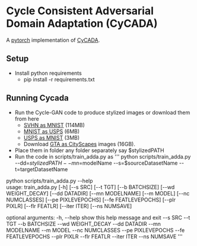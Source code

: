 # Cycle Consistent Adversarial Domain Adaptation (CyCADA)
A [pytorch](http://pytorch.org/) implementation of [CyCADA](https://arxiv.org/pdf/1711.03213.pdf). 


## Setup
* Install python requirements
    * pip install -r requirements.txt

## Running Cycada
* Run the Cycle-GAN code to produce stylized images or download them from here
  * [SVHN as MNIST](https://people.eecs.berkeley.edu/~jhoffman/cycada/svhn2mnist.zip) (114MB)
  * [MNIST as USPS](https://people.eecs.berkeley.edu/~jhoffman/cycada/mnist2usps.zip) (6MB)
  * [USPS as MNIST](https://people.eecs.berkeley.edu/~jhoffman/cycada/usps2mnist.zip) (3MB)
  * Download [GTA as CityScapes](http://efrosgans.eecs.berkeley.edu/cyclegta/cyclegta.zip) images (16GB).
* Place them in folder any folder separately say $stylizedPATH
* Run the code in scripts/train_adda.py as 
'''
python scripts/train_adda.py --dd=$stylizedPATH --mn=$modelName --s=$sourceDatasetName --t=targetDatasetName

python scripts/train_adda.py --help                              
usage: train_adda.py [-h] [--s SRC] [--t TGT] [--b BATCHSIZE]
                     [--wd WEIGHT_DECAY] [--dd DATADIR] [--mn MODELNAME]
                     [--m MODEL] [--nc NUMCLASSES] [--pe PIXLEVEPOCHS]
                     [--fe FEATLEVEPOCHS] [--plr PIXLR] [--flr FEATLR]
                     [--iter ITER] [--ns NUMSAVE]

optional arguments:
  -h, --help          show this help message and exit
  --s SRC
  --t TGT
  --b BATCHSIZE
  --wd WEIGHT_DECAY
  --dd DATADIR
  --mn MODELNAME
  --m MODEL
  --nc NUMCLASSES
  --pe PIXLEVEPOCHS
  --fe FEATLEVEPOCHS
  --plr PIXLR
  --flr FEATLR
  --iter ITER
  --ns NUMSAVE
''' 

<!-- ## Train image adaptation only (digits)
* Image adaptation builds on the work on [CycleGAN](https://github.com/junyanz/pytorch-CycleGAN-and-pix2pix). The submodule in this repo is a fork which also includes the semantic consistency loss. 
* Pre-trained image results for digits may be downloaded here
  * [SVHN as MNIST](https://people.eecs.berkeley.edu/~jhoffman/cycada/svhn2mnist.zip) (114MB)
  * [MNIST as USPS](https://people.eecs.berkeley.edu/~jhoffman/cycada/mnist2usps.zip) (6MB)
  * [USPS as MNIST](https://people.eecs.berkeley.edu/~jhoffman/cycada/usps2mnist.zip) (3MB)
* Producing SVHN as MNIST 
   * For an example of how to train image adaptation on SVHN->MNIST, see `cyclegan/train_cycada.sh`. From inside the `cyclegan` subfolder run `train_cycada.sh`. 
   * The snapshots will be stored in `cyclegan/cycada_svhn2mnist_noIdentity`. Inside `test_cycada.sh` set the epoch value to the epoch you wish to use and then run the script to generate 50 transformed images (to preview quickly) or run `test_cycada.sh all` to generate the full ~73K SVHN images as MNIST digits. 
   * Results are stored inside `cyclegan/results/cycada_svhn2mnist_noIdentity/train_75/images`. 
   * Note we use a dataset of mnist_svhn and for this experiment run in the reverse direction (BtoA), so the source (SVHN) images translated to look like MNIST digits will be stored as `[label]_[imageId]_fake_B.png`. Hence when images from this directory will be loaded later we will only images which match that naming convention.


## Train Feature Adaptation for Semantic Segmentation
* Download [GTA DRN-26 model](https://people.eecs.berkeley.edu/~jhoffman/cycada/drn26-gta5-iter115000.pth)
* Download [GTA as CityScapes DRN-26 model](https://people.eecs.berkeley.edu/~jhoffman/cycada/drn26-cyclegta5-iter115000.pth)
* Adapt using `scripts/train_fcn_adda.sh`
   * Choose the desired `src` and `tgt` and `datadir`. Make sure to download the corresponding base model and data. 
   * The final DRN-26 CyCADA model from GTA to CityScapes can be downloaded [here](https://people.eecs.berkeley.edu/~jhoffman/cycada/drn26_cycada_cyclegta2cityscapes.pth)
 -->
